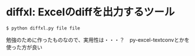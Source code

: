 # diffxl: Excelのdiffを出力するツール

```
$ python diffxl.py file file
```

勉強のために作ったものなので、実用性は・・・？　py-excel-textconvとかを使った方が良い
